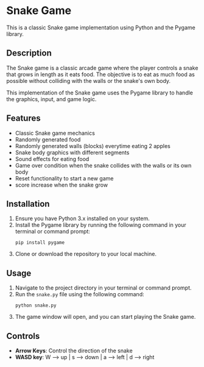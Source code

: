 # Snake Game

This is a classic Snake game implementation using Python and the Pygame library.

## Description
The Snake game is a classic arcade game where the player controls a snake that grows in length as it eats food. The objective is to eat as much food as possible without colliding with the walls or the snake's own body.

This implementation of the Snake game uses the Pygame library to handle the graphics, input, and game logic.

## Features
- Classic Snake game mechanics
- Randomly generated food
- Randomly generated walls (blocks) everytime eating 2 apples
- Snake body graphics with different segments
- Sound effects for eating food
- Game over condition when the snake collides with the walls or its own body
- Reset functionality to start a new game
- score increase when the snake grow

## Installation
1. Ensure you have Python 3.x installed on your system.
2. Install the Pygame library by running the following command in your terminal or command prompt:
   ```
   pip install pygame
   ```
3. Clone or download the repository to your local machine.

## Usage
1. Navigate to the project directory in your terminal or command prompt.
2. Run the `snake.py` file using the following command:
   ```
   python snake.py
   ```
3. The game window will open, and you can start playing the Snake game.

## Controls
- **Arrow Keys**: Control the direction of the snake
- **WASD key**: W --> up | s --> down | a --> left | d --> right

